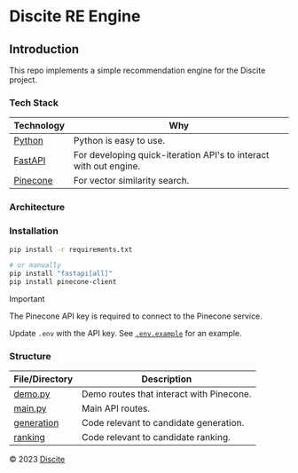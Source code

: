 # Discite RE Engine

## Introduction

This repo implements a simple recommendation engine for the Discite project.

### Tech Stack

| Technology | Why |
| ---------- | --- |
| [Python][python] | Python is easy to use. |
| [FastAPI][fast-api] | For developing quick-iteration API's to interact with out engine. |
| [Pinecone][pinecone] | For vector similarity search. |

### Architecture

### Installation

```bash
pip install -r requirements.txt

# or manually
pip install "fastapi[all]"
pip install pinecone-client
```

> [!IMPORTANT]
> The Pinecone API key is required to connect to the Pinecone service.
>
> Update `.env` with the API key.
> See [`.env.example`](.env.example) for an example.

### Structure

| File/Directory | Description |
| -------------- | ----------- |
| [demo.py](demo.py) | Demo routes that interact with Pinecone. |
| [main.py](main.py) | Main API routes. |
| [generation](generation) | Code relevant to candidate generation. |
| [ranking](ranking) | Code relevant to candidate ranking. |

&copy; 2023 [Discite][discite]

[discite]: https://discite.tech
[python]: https://www.python.org/
[fast-api]: https://fastapi.tiangolo.com/
[pinecone]: https://www.pinecone.io/
